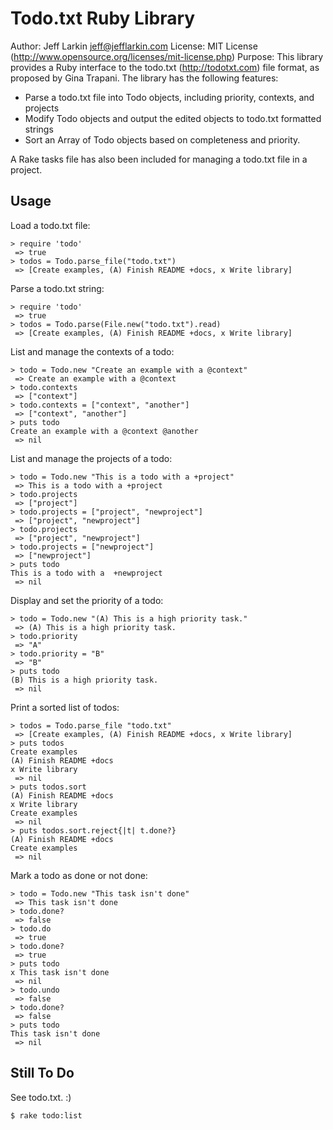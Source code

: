 Todo.txt Ruby Library
====================
Author: Jeff Larkin <jeff@jefflarkin.com>
License: MIT License (http://www.opensource.org/licenses/mit-license.php)
Purpose:
This library provides a Ruby interface to the todo.txt (http://todotxt.com)
file format, as proposed by Gina Trapani.  The library has the following 
features:
* Parse a todo.txt file into Todo objects, including priority, contexts, and 
  projects
* Modify Todo objects and output the edited objects to todo.txt formatted
  strings
* Sort an Array of Todo objects based on completeness and priority.

A Rake tasks file has also been included for managing a todo.txt file in a
project.

Usage
-----

Load a todo.txt file:

    > require 'todo'
     => true 
    > todos = Todo.parse_file("todo.txt")
     => [Create examples, (A) Finish README +docs, x Write library]

Parse a todo.txt string:

    > require 'todo'
     => true 
    > todos = Todo.parse(File.new("todo.txt").read)
     => [Create examples, (A) Finish README +docs, x Write library]

List and manage the contexts of a todo:

    > todo = Todo.new "Create an example with a @context"
     => Create an example with a @context 
    > todo.contexts
     => ["context"] 
    > todo.contexts = ["context", "another"]
     => ["context", "another"]
    > puts todo
    Create an example with a @context @another
     => nil 

List and manage the projects of a todo:

    > todo = Todo.new "This is a todo with a +project"
     => This is a todo with a +project 
    > todo.projects
     => ["project"] 
    > todo.projects = ["project", "newproject"]
     => ["project", "newproject"] 
    > todo.projects
     => ["project", "newproject"] 
    > todo.projects = ["newproject"]
     => ["newproject"] 
    > puts todo
    This is a todo with a  +newproject 
     => nil 

Display and set the priority of a todo:

    > todo = Todo.new "(A) This is a high priority task."
     => (A) This is a high priority task. 
    > todo.priority
     => "A" 
    > todo.priority = "B"
     => "B" 
    > puts todo
    (B) This is a high priority task.
     => nil 

Print a sorted list of todos:

    > todos = Todo.parse_file "todo.txt"
     => [Create examples, (A) Finish README +docs, x Write library] 
    > puts todos
    Create examples
    (A) Finish README +docs
    x Write library
     => nil 
    > puts todos.sort
    (A) Finish README +docs
    x Write library
    Create examples
     => nil 
    > puts todos.sort.reject{|t| t.done?}
    (A) Finish README +docs
    Create examples
     => nil 

Mark a todo as done or not done:

    > todo = Todo.new "This task isn't done"
     => This task isn't done 
    > todo.done?
     => false 
    > todo.do
     => true 
    > todo.done?
     => true 
    > puts todo
    x This task isn't done
     => nil 
    > todo.undo
     => false 
    > todo.done?
     => false 
    > puts todo
    This task isn't done
     => nil 

Still To Do
-----------
See todo.txt.  :)

    $ rake todo:list
